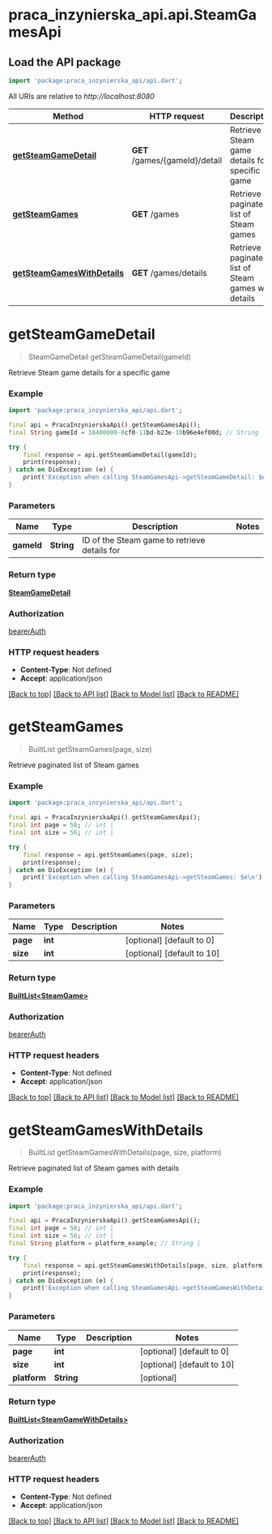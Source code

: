 # praca_inzynierska_api.api.SteamGamesApi

## Load the API package
```dart
import 'package:praca_inzynierska_api/api.dart';
```

All URIs are relative to *http://localhost:8080*

Method | HTTP request | Description
------------- | ------------- | -------------
[**getSteamGameDetail**](SteamGamesApi.md#getsteamgamedetail) | **GET** /games/{gameId}/detail | Retrieve Steam game details for a specific game
[**getSteamGames**](SteamGamesApi.md#getsteamgames) | **GET** /games | Retrieve paginated list of Steam games
[**getSteamGamesWithDetails**](SteamGamesApi.md#getsteamgameswithdetails) | **GET** /games/details | Retrieve paginated list of Steam games with details


# **getSteamGameDetail**
> SteamGameDetail getSteamGameDetail(gameId)

Retrieve Steam game details for a specific game

### Example
```dart
import 'package:praca_inzynierska_api/api.dart';

final api = PracaInzynierskaApi().getSteamGamesApi();
final String gameId = 38400000-8cf0-11bd-b23e-10b96e4ef00d; // String | ID of the Steam game to retrieve details for

try {
    final response = api.getSteamGameDetail(gameId);
    print(response);
} catch on DioException (e) {
    print('Exception when calling SteamGamesApi->getSteamGameDetail: $e\n');
}
```

### Parameters

Name | Type | Description  | Notes
------------- | ------------- | ------------- | -------------
 **gameId** | **String**| ID of the Steam game to retrieve details for | 

### Return type

[**SteamGameDetail**](SteamGameDetail.md)

### Authorization

[bearerAuth](../README.md#bearerAuth)

### HTTP request headers

 - **Content-Type**: Not defined
 - **Accept**: application/json

[[Back to top]](#) [[Back to API list]](../README.md#documentation-for-api-endpoints) [[Back to Model list]](../README.md#documentation-for-models) [[Back to README]](../README.md)

# **getSteamGames**
> BuiltList<SteamGame> getSteamGames(page, size)

Retrieve paginated list of Steam games

### Example
```dart
import 'package:praca_inzynierska_api/api.dart';

final api = PracaInzynierskaApi().getSteamGamesApi();
final int page = 56; // int | 
final int size = 56; // int | 

try {
    final response = api.getSteamGames(page, size);
    print(response);
} catch on DioException (e) {
    print('Exception when calling SteamGamesApi->getSteamGames: $e\n');
}
```

### Parameters

Name | Type | Description  | Notes
------------- | ------------- | ------------- | -------------
 **page** | **int**|  | [optional] [default to 0]
 **size** | **int**|  | [optional] [default to 10]

### Return type

[**BuiltList&lt;SteamGame&gt;**](SteamGame.md)

### Authorization

[bearerAuth](../README.md#bearerAuth)

### HTTP request headers

 - **Content-Type**: Not defined
 - **Accept**: application/json

[[Back to top]](#) [[Back to API list]](../README.md#documentation-for-api-endpoints) [[Back to Model list]](../README.md#documentation-for-models) [[Back to README]](../README.md)

# **getSteamGamesWithDetails**
> BuiltList<SteamGameWithDetails> getSteamGamesWithDetails(page, size, platform)

Retrieve paginated list of Steam games with details

### Example
```dart
import 'package:praca_inzynierska_api/api.dart';

final api = PracaInzynierskaApi().getSteamGamesApi();
final int page = 56; // int | 
final int size = 56; // int | 
final String platform = platform_example; // String | 

try {
    final response = api.getSteamGamesWithDetails(page, size, platform);
    print(response);
} catch on DioException (e) {
    print('Exception when calling SteamGamesApi->getSteamGamesWithDetails: $e\n');
}
```

### Parameters

Name | Type | Description  | Notes
------------- | ------------- | ------------- | -------------
 **page** | **int**|  | [optional] [default to 0]
 **size** | **int**|  | [optional] [default to 10]
 **platform** | **String**|  | [optional] 

### Return type

[**BuiltList&lt;SteamGameWithDetails&gt;**](SteamGameWithDetails.md)

### Authorization

[bearerAuth](../README.md#bearerAuth)

### HTTP request headers

 - **Content-Type**: Not defined
 - **Accept**: application/json

[[Back to top]](#) [[Back to API list]](../README.md#documentation-for-api-endpoints) [[Back to Model list]](../README.md#documentation-for-models) [[Back to README]](../README.md)

